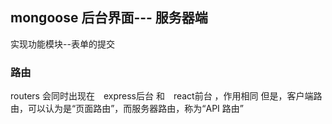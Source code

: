 ## mongoose 后台界面--- 服务器端

实现功能模块--表单的提交
### 路由
routers 会同时出现在　express后台 和　react前台 ，作用相同
但是，客户端路由，可以认为是“页面路由”，而服务器路由，称为“API 路由”
